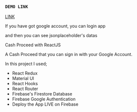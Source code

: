 ### `DEMO LINK`

[LINK](https://cash-proceed.web.app/)

If you have got google account, you can login app 

and then you can see jsonplaceholder's datas

Cash Proceed with ReactJS


A Cash Proceed that you can sign in with your Google Account.

In this project I used;
- React Redux
- Material UI
- React Hooks
- React Router
- Firebase's Firestore Database
- Firebase Google Authentication 
- Deploy the App LIVE on Firebase
